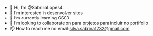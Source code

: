 - 👋 Hi, I’m @SabrinaLopes4
- 👀 I’m interested in  desenvolver sites 
- 🌱 I’m currently learning  CSS3
- 💞️ I’m looking to collaborate on para projetos para incluir no portifolio
- 📫 How to reach me  no email:silva.sabrina1232@gmail.com


<!---
SabrinaLopes4/SabrinaLopes4 is a ✨ special ✨ repository because its `README.md` (this file) appears on your GitHub profile.
You can click the Preview link to take a look at your changes.
--->

